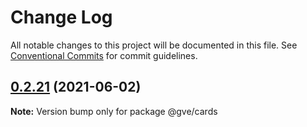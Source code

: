 # Change Log

All notable changes to this project will be documented in this file.
See [Conventional Commits](https://conventionalcommits.org) for commit guidelines.

## [0.2.21](https://www-github.cisco.com/matnorri/essentials/compare/@gve/cards@0.2.20...@gve/cards@0.2.21) (2021-06-02)

**Note:** Version bump only for package @gve/cards

